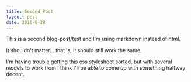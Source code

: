 ```yaml
---
title: Second Post
layout: post
date: 2016-9-28
---
```

This is a second blog-post/test and I'm using markdown instead of html.

It shouldn't matter... that is, it should still work the same.

I'm having trouble getting this css stylesheet sorted, but with several models to work from I think I'll be able to come up with something halfway decent.
